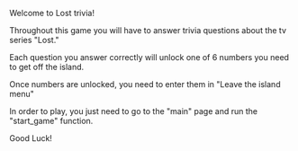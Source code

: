 Welcome to Lost trivia!

Throughout this game you will have to answer trivia questions about the tv series "Lost."

Each question you answer correctly will unlock one of 6 numbers you need to get off the island.

Once numbers are unlocked, you need to enter them in "Leave the island menu"

In order to play, you just need to go to the "main" page and run the "start_game" function.

Good Luck!